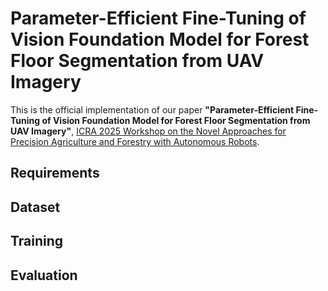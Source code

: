 # Parameter-Efficient Fine-Tuning of Vision Foundation Model for Forest Floor Segmentation from UAV Imagery

This is the official implementation of our paper **"Parameter-Efficient Fine-Tuning of Vision Foundation Model for Forest Floor Segmentation from UAV Imagery"**, [ICRA 2025 Workshop on the Novel Approaches for Precision Agriculture and Forestry with Autonomous Robots](https://ag-tech-icra2025.com/).

## Requirements

## Dataset

## Training

## Evaluation


